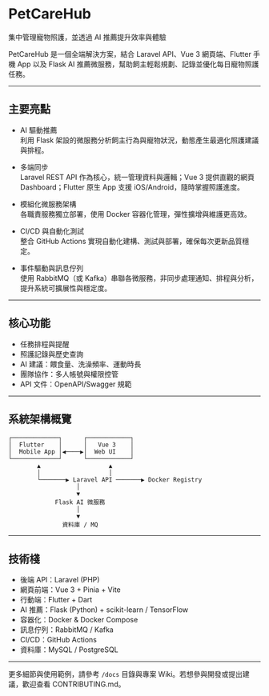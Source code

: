 # PetCareHub

集中管理寵物照護，並透過 AI 推薦提升效率與體驗

PetCareHub 是一個全端解決方案，結合 Laravel API、Vue 3 網頁端、Flutter 手機 App 以及 Flask AI 推薦微服務，幫助飼主輕鬆規劃、記錄並優化每日寵物照護任務。

---

## 主要亮點

- AI 驅動推薦  
  利用 Flask 架設的微服務分析飼主行為與寵物狀況，動態產生最適化照護建議與排程。  

- 多端同步  
  Laravel REST API 作為核心，統一管理資料與邏輯；Vue 3 提供直觀的網頁 Dashboard；Flutter 原生 App 支援 iOS/Android，隨時掌握照護進度。  

- 模組化微服務架構  
  各職責服務獨立部署，使用 Docker 容器化管理，彈性擴增與維護更高效。  

- CI/CD 與自動化測試  
  整合 GitHub Actions 實現自動化建構、測試與部署，確保每次更新品質穩定。  

- 事件驅動與訊息佇列  
  使用 RabbitMQ（或 Kafka）串聯各微服務，非同步處理通知、排程與分析，提升系統可擴展性與穩定度。  

---

## 核心功能

- 任務排程與提醒  
- 照護記錄與歷史查詢  
- AI 建議：餵食量、洗澡頻率、運動時長  
- 團隊協作：多人帳號與權限控管  
- API 文件：OpenAPI/Swagger 規範

---

## 系統架構概覽

```
┌─────────────┐      ┌────────────┐
│  Flutter    │      │   Vue 3    │
│  Mobile App │◀────▶│  Web UI    │
└─────────────┘      └────────────┘
        ▲                   ▲
        │                   │
        └───────▶ Laravel API ───────▶ Docker Registry
                   │
                   ▼
             Flask AI 微服務
                   │
                   ▼
               資料庫 / MQ
```

---

## 技術棧

- 後端 API：Laravel (PHP)  
- 網頁前端：Vue 3 + Pinia + Vite  
- 行動端：Flutter + Dart  
- AI 推薦：Flask (Python) + scikit-learn / TensorFlow  
- 容器化：Docker & Docker Compose  
- 訊息佇列：RabbitMQ / Kafka  
- CI/CD：GitHub Actions  
- 資料庫：MySQL / PostgreSQL

---

更多細節與使用範例，請參考 `/docs` 目錄與專案 Wiki。若想參與開發或提出建議，歡迎查看 CONTRIBUTING.md。
